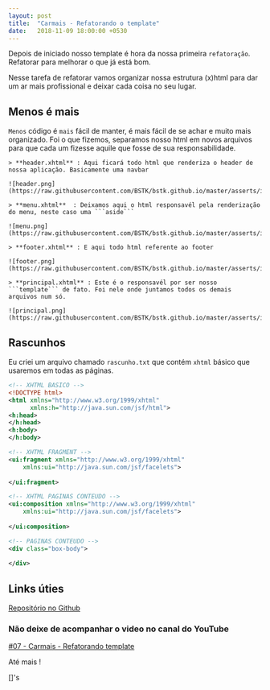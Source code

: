 ```yaml
---
layout: post
title:  "Carmais - Refatorando o template"
date:   2018-11-09 18:00:00 +0530
---
```


Depois de iniciado nosso template é hora da nossa primeira ```refatoração```. Refatorar para melhorar o que já está bom.

Nesse tarefa de refatorar vamos organizar nossa estrutura (x)html para dar um ar mais profissional e deixar cada coisa no seu lugar.


## Menos é mais

```Menos``` código é ```mais``` fácil de manter, é mais fácil de se achar e muito mais organizado. Foi o que fizemos, separamos nosso html em novos arquivos para que cada um fizesse aquile que fosse de sua responsabilidade.

    > **header.xhtml** : Aqui ficará todo html que renderiza o header de nossa aplicação. Basicamente uma navbar

    ![header.png](https://raw.githubusercontent.com/BSTK/bstk.github.io/master/asserts/img/header.png)

    > **menu.xhtml**  : Deixamos aqui o html responsavél pela renderização do menu, neste caso uma ```aside```

    ![menu.png](https://raw.githubusercontent.com/BSTK/bstk.github.io/master/asserts/img/menu.png)

    > **footer.xhtml** : E aqui todo html referente ao footer

    ![footer.png](https://raw.githubusercontent.com/BSTK/bstk.github.io/master/asserts/img/footer.png)

    > **principal.xhtml** : Este é o responsavél por ser nosso ```template``` de fato. Foi nele onde juntamos todos os demais arquivos num só. 

    ![principal.png](https://raw.githubusercontent.com/BSTK/bstk.github.io/master/asserts/img/principal.png)


## Rascunhos

Eu criei um arquivo chamado ```rascunho.txt``` que contém ```xhtml``` básico que usaremos em todas as páginas.

```xml
<!-- XHTML BASICO -->
<!DOCTYPE html> 
<html xmlns="http://www.w3.org/1999/xhtml"
      xmlns:h="http://java.sun.com/jsf/html">
<h:head>
</h:head>
<h:body>
</h:body>

<!-- XHTML FRAGMENT -->
<ui:fragment xmlns="http://www.w3.org/1999/xhtml"
	xmlns:ui="http://java.sun.com/jsf/facelets">
	
</ui:fragment>

<!-- XHTML PAGINAS CONTEUDO -->
<ui:composition xmlns="http://www.w3.org/1999/xhtml"
	xmlns:ui="http://java.sun.com/jsf/facelets">
	
</ui:composition>

<!-- PAGINAS CONTEUDO -->
<div class="box-body">
          
</div>

```

## Links úties

[Repositório no Github](https://github.com/BSTK/carmais)

### Não deixe de acompanhar o video no canal do YouTube

[#07 - Carmais - Refatorando template](https://youtu.be/--75m24rK6w)

Até mais !

[]'s